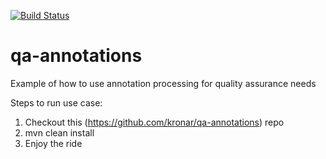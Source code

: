 [![Build Status](https://travis-ci.org/kronar/qa-annotations.png)](https://travis-ci.org/kronar/qa-annotations)
# qa-annotations
Example of how to use annotation processing for quality assurance needs

Steps to run use case:
1. Checkout this (https://github.com/kronar/qa-annotations) repo 
2. mvn clean install
3. Enjoy the ride
